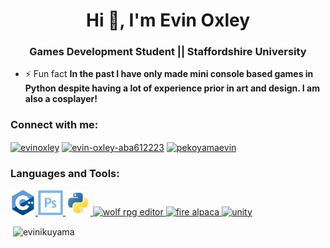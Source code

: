 <h1 align="center">Hi 👋, I'm Evin Oxley</h1>
<h3 align="center"Any Pronoun</h3>
<h3 align="center">Games Development Student || Staffordshire University</h3>

- ⚡ Fun fact **In the past I have only made mini console based games in Python despite having a lot of experience prior in art and design. I am also a cosplayer!**

<h3 align="left">Connect with me:</h3>
<p align="left">
<a href="https://twitter.com/evinoxley" target="blank"><img align="center" src="https://raw.githubusercontent.com/rahuldkjain/github-profile-readme-generator/master/src/images/icons/Social/twitter.svg" alt="evinoxley" height="30" width="40" /></a>
<a href="https://linkedin.com/in/evin-oxley-aba612223" target="blank"><img align="center" src="https://raw.githubusercontent.com/rahuldkjain/github-profile-readme-generator/master/src/images/icons/Social/linked-in-alt.svg" alt="evin-oxley-aba612223" height="30" width="40" /></a>
<a href="https://instagram.com/pekoyamaevin" target="blank"><img align="center" src="https://raw.githubusercontent.com/rahuldkjain/github-profile-readme-generator/master/src/images/icons/Social/instagram.svg" alt="pekoyamaevin" height="30" width="40" /></a>
</p>

<h3 align="left">Languages and Tools:</h3>
<p align="left"> <a href="https://www.w3schools.com/cpp/" target="_blank"> <img src="https://raw.githubusercontent.com/devicons/devicon/master/icons/cplusplus/cplusplus-original.svg" alt="cplusplus" width="40" height="40"/> </a> <a href="https://www.photoshop.com/en" target="_blank"> <img src="https://raw.githubusercontent.com/devicons/devicon/master/icons/photoshop/photoshop-line.svg" alt="photoshop" width="40" height="40"/> </a> <a href="https://www.python.org" target="_blank"> <img src="https://raw.githubusercontent.com/devicons/devicon/master/icons/python/python-original.svg" alt="python" width="40" height="40"/> </a> <a href="https://www.moddb.com/engines/wolf-rpg-editor" target="_blank"> <img src="https://dreamsavior.net/wp-content/uploads/2020/05/Wolf-RPG-Editor.png" alt="wolf rpg editor" width="40" height="40"/> </a> <a href="https://firealpaca.com/" target="_blank"> <img src="https://static.techspot.com/images2/downloads/topdownload/2014/05/FireAlpaca-p_256.webp" alt="fire alpaca" width="40" height="40"/> </a> <a href="https://unity.com/" target="_blank"> <img src="https://unity-assetstorev2-prd.storage.googleapis.com/cdn-origin/assets/as/views/common/components/Logo/src/unity-assetstore-logo-new.50ac708aeae28b8b6bf369ece5875fa5.svg" alt="unity" width="40" height="40"/> </a>

<p>&nbsp;<img align="center" src="https://github-readme-stats.vercel.app/api?username=evinikuyama&show_icons=true&locale=en" alt="evinikuyama" /></p>
